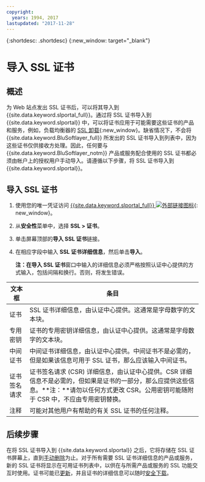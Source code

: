 ```yaml
---
copyright:
  years: 1994, 2017
lastupdated: "2017-11-28"
---
```


{:shortdesc: .shortdesc}
{:new_window: target="_blank"}

# 导入 SSL 证书

## 概述

为 Web 站点发出 SSL 证书后，可以将其导入到 {{site.data.keyword.slportal_full}}。通过将 SSL 证书导入到 {{site.data.keyword.slportal}} 中，可以将证书应用于可能需要这些证书的产品和服务，例如，负载均衡器的 [SSL 卸载](configure-ssl-offloading-load-balancer.html){:new_window}。缺省情况下，不会将 {{site.data.keyword.BluSoftlayer_full}} 所发出的 SSL 证书导入到列表中，因为这些证书仅供接收方处理。因此，任何要与 {{site.data.keyword.BluSoftlayer_notm}} 产品或服务配合使用的 SSL 证书都必须由帐户上的授权用户手动导入。请遵循以下步骤，将 SSL 证书导入到 {{site.data.keyword.slportal}}。

## 导入 SSL 证书

1. 使用您的唯一凭证访问 [{{site.data.keyword.slportal_full}} ![外部链接图标](../../icons/launch-glyph.svg "外部链接图标")](https://control.softlayer.com/){: new_window}。
2. 从**安全性**菜单中，选择 **SSL > 证书**。
3. 单击屏幕顶部的**导入 SSL 证书**链接。
4. 在相应字段中输入 **SSL 证书详细信息**，然后单击**导入**。

   **注：**在**导入 SSL 证书**窗口中输入的详细信息必须严格按照认证中心提供的方式输入，包括间隔和换行。否则，将发生错误。

| 文本框| 条目|
| -------- | ----- |
|证书|SSL 证书详细信息，由认证中心提供。这通常是字母数字的文本块。|
|专用密钥| 证书的专用密钥详细信息，由认证中心提供。这通常是字母数字的文本块。|
|中间证书| 中间证书详细信息，由认证中心提供。中间证书不是必需的，但是如果该信息可用于 SSL 证书，那么应该输入中间证书。|
| 证书签名请求| 证书签名请求 (CSR) 详细信息，由认证中心提供。CSR 详细信息不是必需的，但如果是证书的一部分，那么应提供这些信息。**注：**请勿以任何方式更改 CSR。公用密钥可能随附于 CSR 中，不应由专用密钥替换。|
|注释| 可能对其他用户有帮助的有关 SSL 证书的任何注释。


## 后续步骤

在将 SSL 证书导入到 {{site.data.keyword.slportal}} 之后，它将存储在 SSL 证书屏幕上，直到[手动删除](delete-ssl-certificate.html)为止。对于所有需要 SSL 证书详细信息的产品或服务，新的 SSL 证书将显示在可用证书列表中，以供在与所需产品或服务的 SSL 功能交互时使用。证书可能已[更新](view-and-update-ssl-certificate.html)，并且证书的详细信息可以随时[安全下载](download-ssl-certificate-details.html)。
